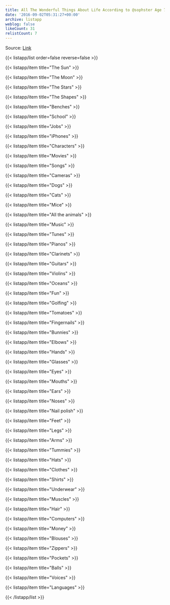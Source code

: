 ```yaml
---
title: All The Wonderful Things About Life According to @sophster Age 7
date: '2016-09-02T05:31:27+00:00'
archive: listapp
weblog: false
likeCount: 31
relistCount: 7
---
```


Source: [Link](https://www.facebook.com/mamie.coffey/videos/1227803777134/)

<!--more-->

{{< listapp/list order=false reverse=false >}}

   {{< listapp/item title="The Sun" >}}

   {{< listapp/item title="The Moon" >}}

   {{< listapp/item title="The Stars" >}}

   {{< listapp/item title="The Shapes" >}}

   {{< listapp/item title="Benches" >}}

   {{< listapp/item title="School" >}}

   {{< listapp/item title="Jobs" >}}

   {{< listapp/item title="iPhones" >}}

   {{< listapp/item title="Characters" >}}

   {{< listapp/item title="Movies" >}}

   {{< listapp/item title="Songs" >}}

   {{< listapp/item title="Cameras" >}}

   {{< listapp/item title="Dogs" >}}

   {{< listapp/item title="Cats" >}}

   {{< listapp/item title="Mice" >}}

   {{< listapp/item title="All the animals" >}}

   {{< listapp/item title="Music" >}}

   {{< listapp/item title="Tunes" >}}

   {{< listapp/item title="Pianos" >}}

   {{< listapp/item title="Clarinets" >}}

   {{< listapp/item title="Guitars" >}}

   {{< listapp/item title="Violins" >}}

   {{< listapp/item title="Oceans" >}}

   {{< listapp/item title="Fun" >}}

   {{< listapp/item title="Golfing" >}}

   {{< listapp/item title="Tomatoes" >}}

   {{< listapp/item title="Fingernails" >}}

   {{< listapp/item title="Bunnies" >}}

   {{< listapp/item title="Elbows" >}}

   {{< listapp/item title="Hands" >}}

   {{< listapp/item title="Glasses" >}}

   {{< listapp/item title="Eyes" >}}

   {{< listapp/item title="Mouths" >}}

   {{< listapp/item title="Ears" >}}

   {{< listapp/item title="Noses" >}}

   {{< listapp/item title="Nail polish" >}}

   {{< listapp/item title="Feet" >}}

   {{< listapp/item title="Legs" >}}

   {{< listapp/item title="Arms" >}}

   {{< listapp/item title="Tummies" >}}

   {{< listapp/item title="Hats" >}}

   {{< listapp/item title="Clothes" >}}

   {{< listapp/item title="Shirts" >}}

   {{< listapp/item title="Underwear" >}}

   {{< listapp/item title="Muscles" >}}

   {{< listapp/item title="Hair" >}}

   {{< listapp/item title="Computers" >}}

   {{< listapp/item title="Money" >}}

   {{< listapp/item title="Blouses" >}}

   {{< listapp/item title="Zippers" >}}

   {{< listapp/item title="Pockets" >}}

   {{< listapp/item title="Balls" >}}

   {{< listapp/item title="Voices" >}}

   {{< listapp/item title="Languages" >}}

{{< /listapp/list >}}
